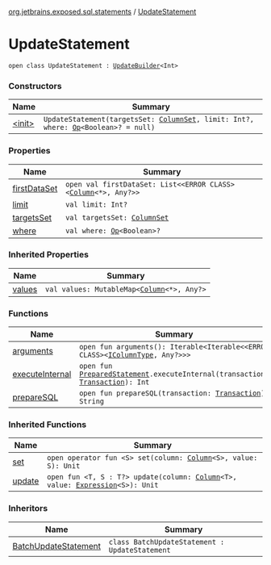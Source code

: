 [org.jetbrains.exposed.sql.statements](../index.md) / [UpdateStatement](.)

# UpdateStatement

`open class UpdateStatement : `[`UpdateBuilder`](../-update-builder/index.md)`<Int>`

### Constructors

| Name | Summary |
|---|---|
| [&lt;init&gt;](-init-.md) | `UpdateStatement(targetsSet: `[`ColumnSet`](../../org.jetbrains.exposed.sql/-column-set/index.md)`, limit: Int?, where: `[`Op`](../../org.jetbrains.exposed.sql/-op/index.md)`<Boolean>? = null)` |

### Properties

| Name | Summary |
|---|---|
| [firstDataSet](first-data-set.md) | `open val firstDataSet: List<<ERROR CLASS><`[`Column`](../../org.jetbrains.exposed.sql/-column/index.md)`<*>, Any?>>` |
| [limit](limit.md) | `val limit: Int?` |
| [targetsSet](targets-set.md) | `val targetsSet: `[`ColumnSet`](../../org.jetbrains.exposed.sql/-column-set/index.md) |
| [where](where.md) | `val where: `[`Op`](../../org.jetbrains.exposed.sql/-op/index.md)`<Boolean>?` |

### Inherited Properties

| Name | Summary |
|---|---|
| [values](../-update-builder/values.md) | `val values: MutableMap<`[`Column`](../../org.jetbrains.exposed.sql/-column/index.md)`<*>, Any?>` |

### Functions

| Name | Summary |
|---|---|
| [arguments](arguments.md) | `open fun arguments(): Iterable<Iterable<<ERROR CLASS><`[`IColumnType`](../../org.jetbrains.exposed.sql/-i-column-type/index.md)`, Any?>>>` |
| [executeInternal](execute-internal.md) | `open fun `[`PreparedStatement`](http://docs.oracle.com/javase/6/docs/api/java/sql/PreparedStatement.html)`.executeInternal(transaction: `[`Transaction`](../../org.jetbrains.exposed.sql/-transaction/index.md)`): Int` |
| [prepareSQL](prepare-s-q-l.md) | `open fun prepareSQL(transaction: `[`Transaction`](../../org.jetbrains.exposed.sql/-transaction/index.md)`): String` |

### Inherited Functions

| Name | Summary |
|---|---|
| [set](../-update-builder/set.md) | `open operator fun <S> set(column: `[`Column`](../../org.jetbrains.exposed.sql/-column/index.md)`<S>, value: S): Unit` |
| [update](../-update-builder/update.md) | `open fun <T, S : T?> update(column: `[`Column`](../../org.jetbrains.exposed.sql/-column/index.md)`<T>, value: `[`Expression`](../../org.jetbrains.exposed.sql/-expression/index.md)`<S>): Unit` |

### Inheritors

| Name | Summary |
|---|---|
| [BatchUpdateStatement](../-batch-update-statement/index.md) | `class BatchUpdateStatement : UpdateStatement` |
